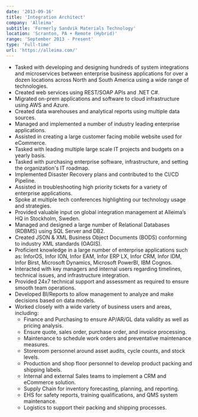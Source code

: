 ```yaml
---
date: '2013-09-16'
title: 'Integration Architect'
company: 'Alleima'
subtitle: 'Formerly Sandvik Materials Technology'
location: 'Scranton, PA + Remote (Hybrid)'
range: 'September 2013 - Present'
type: 'Full-time'
url: 'https://alleima.com/'
---
```


- Tasked with developing and designing hundreds of system integrations and microservices between enterprise business applications for over a dozen locations across North and South America using a wide range of technologies.
- Created web services using REST/SOAP APIs and .NET C#.
- Migrated on-prem applications and software to cloud infrastructure using AWS and Azure.
- Created data warehouses and analytical reports using multiple data sources.
- Managed and implemented a number of industry leading enterprise applications.
- Assisted in creating a large customer facing mobile website used for eCommerce.
- Tasked with leading multiple large scale IT projects and budgets on a yearly basis.
- Tasked with purchasing enterprise software, infrastructure, and setting the organization's IT roadmap.
- Implemented Disaster Recovery plans and contributed to the CI/CD Pipeline.
- Assisted in troubleshooting high priority tickets for a variety of enterprise applications.
- Spoke at multiple tech conferences highlighting our technology usage and strategies.
- Provided valuable input on global integration management at Alleima’s HQ in Stockholm, Sweden.
- Managed and designed a large number of Relational Databases (RDBMS) using SQL Server and DB2.
- Created JSON & XML Business Object Documents (BODS) conforming to industry XML standards (OAGIS).
- Proficient knowledge in a large number of enterprise applications such as: InforOS, Infor ION, Infor EAM, Infor ERP LX, Infor CRM, Infor IDM, Infor Birst, Microsoft Dynamics, Microsoft PowerBI, IBM Cognos.
- Interacted with key managers and internal users regarding timelines, technical issues, and infrastructure integration.
- Provided 24x7 technical support and assessment as required to ensure smooth team operations.
- Developed BI/Reports to allow management to analyze and make decisions based on data models.
- Worked closely with a wide variety of business users and areas, including:
  - Finance and Purchasing to ensure AP/AR/GL data validity as well as pricing analysis.
  - Ensure quote, sales order, purchase order, and invoice processing.
  - Maintenance to schedule work orders and preventative maintenance measures.
  - Storeroom personnel around asset audits, cycle counts, and stock levels.
  - Production and shop floor personnel to develop product packing and shipping labels.
  - Internal and external Sales teams to implement a CRM and eCommerce solution.
  - Supply Chain for inventory forecasting, planning, and reporting.
  - EHS for safety reports, training qualifications, and QMS system maintenance.
  - Logistics to support their packing and shipping processes.
